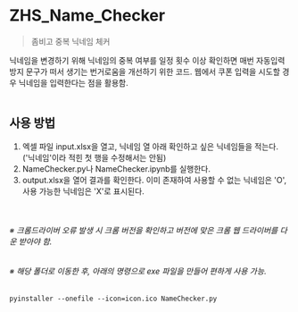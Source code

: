 # ZHS_Name_Checker
> 좀비고 중복 닉네임 체커

닉네임을 변경하기 위해 닉네임의 중복 여부를 일정 횟수 이상 확인하면 매번 자동입력방지 문구가 떠서 생기는 번거로움을 개선하기 위한 코드. 웹에서 쿠폰 입력을 시도할 경우 닉네임을 입력한다는 점을 활용함.
<br/><br/>


## 사용 방법
1. 엑셀 파일 input.xlsx을 열고, 닉네임 열 아래 확인하고 싶은 닉네임들을 적는다. ('닉네임'이라 적힌 첫 행을 수정해서는 안됨)
2. NameChecker.py나 NameChecker.ipynb를 실행한다.
3. output.xlsx을 열어 결과를 확인한다. 이미 존재하여 사용할 수 없는 닉네임은 'O', 사용 가능한 닉네임은 'X'로 표시된다.
<br/>

###### ※ 크롬드라이버 오류 발생 시 크롬 버전을 확인하고 버전에 맞은 크롬 웹 드라이버를 다운 받아야 함.
###### ※ 해당 폴더로 이동한 후, 아래의 명령으로 exe 파일을 만들어 편하게 사용 가능.
```
pyinstaller --onefile --icon=icon.ico NameChecker.py
```
